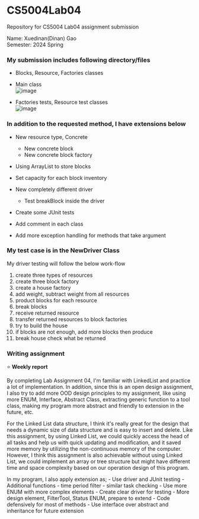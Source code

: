 # CS5004Lab04
Repository for CS5004 Lab04 assignment submission

Name: Xuedinan(Dinan) Gao\
Semester: 2024 Spring

### My submission includes following directory/files

- Blocks, Resource, Factories classes
- Main class\
  ![image](https://github.com/Xuedinan/CS5004Lab03/assets/144306521/7e1cc168-bd77-4c59-aa53-8c325fafb6b7)

- Factories tests, Resource test classes\
  ![image](https://github.com/Xuedinan/CS5004Lab03/assets/144306521/0d23f1a0-dae4-4f45-a8cc-6fc59030506c)

### In addition to the requested method, I have extensions below

- New resource type, Concrete
  - New concrete block
  - New concrete block factory
    
- Using ArrayList to store blocks
- Set capacity for each block inventory
- New completely different driver
  - Test breakBlock inside the driver

- Create some JUnit tests
- Add comment in each class
- Add more exception handling for methods that take argument

### My test case is in the NewDriver Class

My driver testing will follow the below work-flow
1. create three types of resources
2. create three block factory
3. create a house factory
4. add weight, subtract weight from all resources 
5. product blocks for each resource
6. break blocks
7. receive returned resource
8. transfer returned resources to block factories
9. try to build the house
10. if blocks are not enough, add more blocks then produce
11. break house check what be returned

### Writing assignment

:star:  **Weekly report**

By completing Lab Assignment 04, I'm familiar with LinkedList and practice a lot of implementation. In addition, since this is an open design assignment, I also try to add more OOD design principles to my assignment, like using more ENUM, Interface, Abstract Class, extracting generic function to a tool class, making my program more abstract and friendly to extension in the future, etc.

For the Linked List data structure, I think it's really great for the design that needs a dynamic size of data structure and is easy to insert and delete. Like this assignment, by using Linked List, we could quickly access the head of all tasks and help us with quick updating and modification, and it saved more memory by utilizing the non-continuous memory of the computer. However, I think this assignment is also achievable without using Linked List, we could implement an array or tree structure but might have different time and space complexity based on our operation design of this program.

In my program, I also apply extension as;
	- Use driver and JUnit testing
	- Additional functions
		- time period filter 
		- similar task checking
	- Use more ENUM with more complex elements
	- Create clear driver for testing
	- More design element, FilterTool, Status ENUM, prepare to extend
	- Code defensively for most of methods
	- Use interface over abstract and inheritance for future extension 
